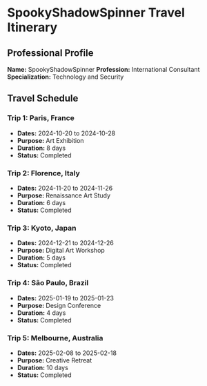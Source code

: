 # SpookyShadowSpinner Travel Itinerary

## Professional Profile
**Name:** SpookyShadowSpinner
**Profession:** International Consultant
**Specialization:** Technology and Security

## Travel Schedule

### Trip 1: Paris, France
- **Dates:** 2024-10-20 to 2024-10-28
- **Purpose:** Art Exhibition
- **Duration:** 8 days
- **Status:** Completed

### Trip 2: Florence, Italy
- **Dates:** 2024-11-20 to 2024-11-26
- **Purpose:** Renaissance Art Study
- **Duration:** 6 days
- **Status:** Completed

### Trip 3: Kyoto, Japan
- **Dates:** 2024-12-21 to 2024-12-26
- **Purpose:** Digital Art Workshop
- **Duration:** 5 days
- **Status:** Completed

### Trip 4: São Paulo, Brazil
- **Dates:** 2025-01-19 to 2025-01-23
- **Purpose:** Design Conference
- **Duration:** 4 days
- **Status:** Completed

### Trip 5: Melbourne, Australia
- **Dates:** 2025-02-08 to 2025-02-18
- **Purpose:** Creative Retreat
- **Duration:** 10 days
- **Status:** Completed

